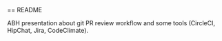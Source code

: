 == README

ABH presentation about git PR review workflow and some tools (CircleCI, HipChat, Jira, CodeClimate).

